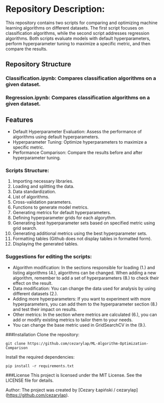 # Repository Description:

This repository contains two scripts for comparing and optimizing machine learning algorithms on different datasets. The first script focuses on classification algorithms, while the second script addresses regression algorithms. Both scripts evaluate models with default hyperparameters, perform hyperparameter tuning to maximize a specific metric, and then compare the results.

## Repository Structure
### Classification.ipynb: Compares classification algorithms on a given dataset.
### Regression.ipynb: Compares classification algorithms on a given dataset.

## Features
* Default Hyperparameter Evaluation: Assess the performance of algorithms using default hyperparameters.
* Hyperparameter Tuning: Optimize hyperparameters to maximize a specific metric.
* Performance Comparison: Compare the results before and after hyperparameter tuning.

### Scripts Structure:
1. Importing necessary libraries.
2. Loading and splitting the data.
3. Data standardization.
4. List of algorithms.
5. Cross-validation parameters.
6. Functions to generate model metrics.
7. Generating metrics for default hyperparameters.
8. Defining hyperparameter grids for each algorythm.
9. Generating best hyperparameter sets based on specified metric using grid search.
10. Generating additional metrics using the best hyperparameter sets.
11. Formatting tables (Github does not display tables in formatted form).
12. Displaying the generated tables.

### Suggestions for editing the scripts:
* Algorithm modification: In the sections responsible for loading (1.) and listing algorithms (4.), algorithms can be changed. When adding a new algorithm, remember to add a set of hyperparameters (8.) to check their effect on the result.
* Data modification: You can change the data used for analysis by using different datasets (2.).
* Adding more hyperparameters: If you want to experiment with more hyperparameters, you can add them to the hyperparameter section (8.) and test their impact on results.
* Other metrics: In the section where metrics are calculated (6.), you can add or modify existing metrics to tailor them to your needs.
* You can change the base metric used in GridSearchCV in the (9.).

###Installation
Clone the repository:
```
git clone https://github.com/cezarylap/ML-Algorithm-Optimization-Comparison
```
Install the required dependencies:
```
pip install -r requirements.txt
```
###License
This project is licensed under the MIT License. See the LICENSE file for details.

Author:
The project was created by [Cezary Łapiński / cezarylap] (https://github.com/cezarylap).


